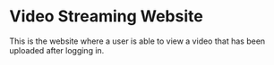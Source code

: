 # Video Streaming Website

This is the website where a user is able to view a video that has been uploaded after logging in.
